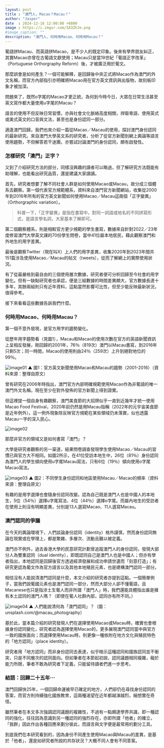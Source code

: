 ```yaml
---
layout: post
title : "澳門人，Macao？Macau？"
author: "Jasper"
date  : 2024-12-16 12:00:00 +0800
image : https://i.imgur.com/IA3ZhJe.png
#image_caption: ""
description: "澳門人，何時用Macao、何時用Macau？"
---
```


葡語拼Macau、而英語拼Macao，是不少人的既定印象。後來有學界朋友糾正，其實Macao亦曾在古葡語文獻使用；Macau只是當19世紀「葡語正字改革」（Portuguese Orthorgraphy Reform）後，才被廣泛用於葡文。

<!--more-->

那麼誤會是如何產生？一個可能解釋，是回歸後中央正式將Macao作為澳門的外文名稱，而官方內部指引亦明確將Macao用在官方英文資訊與出版物，故刻板印象才被加深。

問題來了，既然o字尾的Macao才更正統，為何到今時今日，大眾在日常生活甚至英文寫作都大量使用u字尾的Macau？

語言的使用不但反映日常習慣，亦與社會文化脈絡高度相關，捍衛粵語、使用英式或美式英文的口音與文法，甚至也是身份認同一部分。

適逢澳門回歸，我們也來介紹一篇從Macao／Macau的使用，探討澳門身份認同的最新研究。來自澳門大學英文系的研究者，分析了從官方新聞到網上輿論等語言使用趨勢，不但解答若干迷團，亦嘗試討論澳門的身份認同，頗有啟發性。


### 怎樣研究「澳門」正字？

又到了介紹研究方法的部分，同樣沒興趣的讀者可以略過，但了解研究方法既能有助理解，也能看出研究品質，還是建議大家讀讀。

首先，研究者想要了解不同社會人群是如何使用Macao或Macau，故分成三個體系去觀察。第一個代表官方規範體系，資料來自澳門官方新聞網站，收集從2000年到2016年所有的官方英文新聞如何使用Macao／Macau這兩個「正字變異」（Orthorgraphic variation）。

> 科普一下，「正字變異」是指在書寫中，對同一詞語或地名的不同拼寫形式，是語言學名詞，大家基本了解即可。

第二個觀察體系，則是相較官方更少規範的學生書寫，數據來自針對2022／23年度修習澳門大學英文課的70份學生問卷，當中41位屬本地居民，藉此觀察澳門和外地生的用字差異。

最後是觀察Twitter（現在叫X）上人們的用字差異，收集2020年到2023年間共151篇涉及使用Macao／Macau的帖文（tweets），從而了解網上的實際使用狀況。

有了從最嚴格到最自由的三個使用層次數據，研究者便可分析回歸至今社會的用字變化。但有一缺點研究者也承認，便是三組數據的時間差異頗大，官方數據長達十多年，其餘兩組則只有近年資料，這點當然影響可比性，但至少能反映最新狀況，值得參考。

接下來看看這些數據告訴我們什麼。


### 何時用Macao、何時用Macau？

第一個不意外發現，是官方用字的趨勢變化。

從歷年用字趨勢看（見圖1），Macau和Macao的使用次數在官方的英語新聞資訊上呈相反發展，剛回歸的2001年，76％（819次）澳門以Macau書寫，到2016年只剩5次；同一時間，Macao的使用則由24％（259次）上升到絕對地位的99％。

![image01](https://i.imgur.com/UED1qmW.png)
▲ 圖1：官方英文新聞使用Macao和Macau的趨勢（2001-2016）（資料來源：整理自原文）

曾有研究在2006年時指出，澳門官方內部明確規範使用Macao作為非葡語的唯一澳門外文名稱，現在至少在對外發佈的官方新聞上得到證實。

但這裡提一個自身有趣觀察，澳門美食節的大招牌似乎一直到近幾年才統一使用Macao Food Festival，2020年前仍然是用Macau指稱（2022年的元宇宙美食節是近年例外）。這一例外現象除反映官方規範在某些領域仍未落實，似也透露Macau一字的深入民心。

![image02](https://i.imgur.com/2JYnjWH.png)

那麼非官方的領域又是如何書寫「澳門」？

大學是研究者觀察的另一渠道，結果問卷調查發現學生使用Macao／Macau的習慣已與官方大不相同。如圖2所示，在41位受訪本地生中，26位（81％）身份認同為澳門人的學生傾向使用u字尾Macau寫法，只有6位（19％）傾向使用o字尾Macao寫法。

![image03](https://i.imgur.com/kK9Lj51.png)
▲ 圖2：不同學生身份認同和地區使用Macau／Macao的頻率（資料來源：整理自原文）

有趣的是用字選擇也會隨身份認同改變。認為自己既是澳門人也是中國人的本地生，5位（54％）選擇u字尾寫法、4位（44％）選擇o字尾。而屬內地生的受訪者在使用上則沒有明顯差異，分別是13人選寫Macao、11人選寫Macau。


### 澳門認同的爭議

在今天的輿論環境下，人們談論身份認同（identity）格外謹慎，然而身份認同無論在現實或在學理上，都是繁雜、多層次、流動且難以被定義。

澳門亦不例外，過去香港大學的民意研究計劃曾追蹤澳門人的身份認同，發現大部分人為雙重認同（dual identity），即既認同自己是澳門人也是中國人；但亦有學者指出，本地認同是回歸後官方透過經濟發展和成功申請世遺而「刻意打造」；有研究更認為葡文作為官方語言以及其他本地殖民元素，也是建構澳門認同一部分。

相信沒有人能說清澳門認同是什麼，本文介紹的研究者亦提到這點。一個簡單例子，當我們說葡國元素也是澳門認同一部分，然而大部分人卻不懂葡語，且Macanese也只是指涉土生葡人而非所謂「澳門人」時，我們還能具體指出誰是擁有本土認同的澳門人嗎？（即使在葡人社群內部，認同亦有所不同。）

![image04](https://i.imgur.com/JPzqmGd.png)
▲ 人們能說清何為「澳門認同」？（圖：unsplash.com/@macau_photography）

基於此，當本篇介紹的研究發現人們在選擇使用Macao或Macau時，確實也會根據身份認同變化，研究者認為選擇使用Macao的，更多展現澳門認同當中與官方一致的國族面向；而選擇使用Macau時，則更像一種依附在地方文化與殖民特色的「地方認同」（place identity）。

研究者用「地方認同」而非身份認同去表達，似乎暗示這種認同和國族認同並不衝突，只是不同層次的認同面向。但如筆者在本節起初說，認同議題相同複雜，礙於能力所限，筆者不敢為研究者下定義，只能留待讀者們進一步思考。


### 結語：回歸二十五年⋯

澳門回歸快25年，一個回歸命運被早已確定的地方，人們卻仍在尋找身份認同的答案，而官方則持續強化國族教育，這兩種渴望在近年都越演越烈，細想實在奇怪。

雖然筆者在本文多次強調認同議題的複雜性，不過有一點頗達學界共識，即一種認同的強化，往往因為意識到另一種認同的強烈存在，亦即所謂「他者」的確立，「我群」因此作出各種回應來劃分彼此，而語言與文字便是最常用的劃分工具。

到底我們在本研究看到的，因為身份不同產生使用Macao與Macau的差異，是基於「他者」，還是如研究者所說的共存狀況？大概不同人會有不同答案。

<!--END-->
